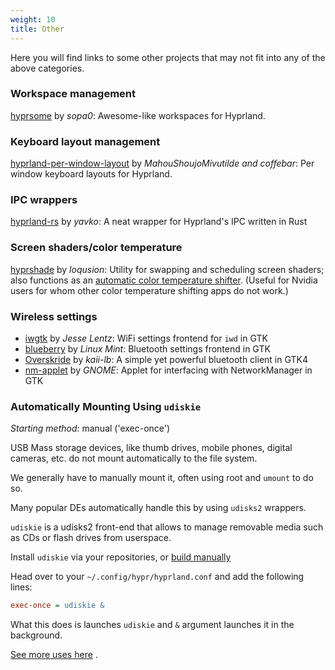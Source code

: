 ```yaml
---
weight: 10
title: Other
---
```


Here you will find links to some other projects that may not fit into any of the
above categories.

### Workspace management

[hyprsome](https://github.com/sopa0/hyprsome) by _sopa0_: Awesome-like
workspaces for Hyprland.

### Keyboard layout management

[hyprland-per-window-layout](https://github.com/coffebar/hyprland-per-window-layout/)
by _MahouShoujoMivutilde and coffebar_: Per window keyboard layouts for
Hyprland.

### IPC wrappers

[hyprland-rs](https://github.com/yavko/hyprland-rs) by _yavko_: A neat wrapper
for Hyprland's IPC written in Rust

### Screen shaders/color temperature

[hyprshade](https://github.com/loqusion/hyprshade) by _loqusion_: Utility for
swapping and scheduling screen shaders; also functions as an
[automatic color temperature shifter](https://en.wikipedia.org/wiki/F.lux).
(Useful for Nvidia users for whom other color temperature shifting apps do not
work.)

### Wireless settings
- [iwgtk](https://github.com/J-Lentz/iwgtk) by _Jesse Lentz_: WiFi settings frontend for `iwd` in GTK
- [blueberry](https://github.com/linuxmint/blueberry) by _Linux Mint_: Bluetooth settings frontend in GTK
- [Overskride](https://github.com/kaii-lb/overskride) by _kaii-lb_: A simple yet powerful bluetooth client in GTK4
- [nm-applet](https://gitlab.gnome.org/GNOME/network-manager-applet) by _GNOME_: Applet for interfacing with NetworkManager in GTK

### Automatically Mounting Using `udiskie`

_Starting method:_ manual ('exec-once')

USB Mass storage devices, like thumb drives, mobile phones, digital cameras,
etc. do not mount automatically to the file system.

We generally have to manually mount it, often using root and `umount` to do so.

Many popular DEs automatically handle this by using `udisks2` wrappers.

`udiskie` is a udisks2 front-end that allows to manage removable media such as
CDs or flash drives from userspace.

Install `udiskie` via your repositories, or
[build manually](https://github.com/coldfix/udiskie/wiki/installation)

Head over to your `~/.config/hypr/hyprland.conf` and add the following lines:

```ini
exec-once = udiskie &
```

What this does is launches `udiskie` and `&` argument launches it in the
background.

[See more uses here](https://github.com/coldfix/udiskie/wiki/Usage) .
